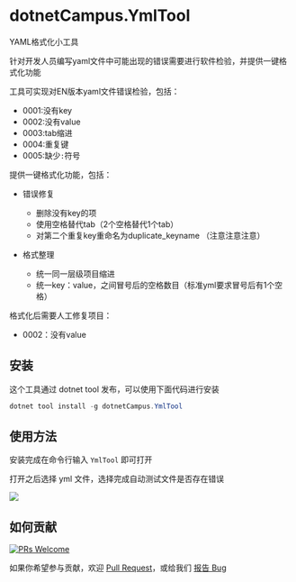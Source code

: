 # dotnetCampus.YmlTool

YAML格式化小工具

针对开发人员编写yaml文件中可能出现的错误需要进行软件检验，并提供一键格式化功能

工具可实现对EN版本yaml文件错误检验，包括：

- 0001:没有key
- 0002:没有value
- 0003:tab缩进
- 0004:重复键
- 0005:缺少`:`符号

提供一键格式化功能，包括：

- 错误修复

  - 删除没有key的项
  - 使用空格替代tab（2个空格替代1个tab）
  - 对第二个重复key重命名为duplicate_keyname （注意注意注意）

- 格式整理

  - 统一同一层级项目缩进
  - 统一key：value，之间冒号后的空格数目（标准yml要求冒号后有1个空格）


格式化后需要人工修复项目：

- 0002：没有value

## 安装

这个工具通过 dotnet tool 发布，可以使用下面代码进行安装

```csharp
dotnet tool install -g dotnetCampus.YmlTool
```

## 使用方法

安装完成在命令行输入 `YmlTool` 即可打开

打开之后选择 yml 文件，选择完成自动测试文件是否存在错误

![](http://image.acmx.xyz/lindexi%2F20205161648467139.jpg)

## 如何贡献

[![PRs Welcome](https://img.shields.io/badge/PRs-welcome-brightgreen.svg?style=flat-square)](https://github.com/dotnet-campus/dotnetCampus.YmlTool/pulls)

如果你希望参与贡献，欢迎 [Pull Request](https://github.com/dotnet-campus/dotnetCampus.YmlTool/pulls)，或给我们 [报告 Bug](https://github.com/dotnet-campus/dotnetCampus.YmlTool/issues/new) 
